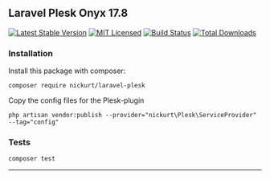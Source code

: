 ## Laravel Plesk Onyx 17.8
[![Latest Stable Version](https://poser.pugx.org/nickurt/laravel-plesk/v/stable?format=flat-square)](https://packagist.org/packages/nickurt/laravel-plesk)
[![MIT Licensed](https://img.shields.io/badge/license-MIT-brightgreen.svg?style=flat-square)](LICENSE.md)
[![Build Status](https://img.shields.io/travis/nickurt/laravel-plesk/master.svg?style=flat-square)](https://travis-ci.org/nickurt/laravel-plesk)
[![Total Downloads](https://img.shields.io/packagist/dt/nickurt/laravel-plesk.svg?style=flat-square)](https://packagist.org/packages/nickurt/laravel-plesk)
### Installation
Install this package with composer:
```
composer require nickurt/laravel-plesk
```
Copy the config files for the Plesk-plugin
```
php artisan vendor:publish --provider="nickurt\Plesk\ServiceProvider" --tag="config"
```
### Tests
```sh
composer test
```
- - - 
